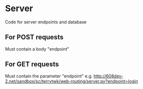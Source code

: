 # Server

Code for server endpoints and database

## For POST requests
Must contain a body "endpoint" 

## For GET requests
Must contain the parameter "endpoint"
e.g. http://608dev-2.net/sandbox/sc/terrytwk/web-routing/server.py?endpoint=login